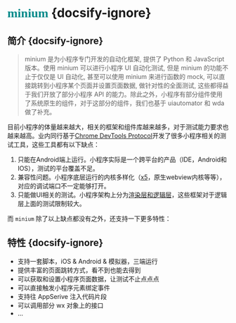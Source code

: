 # <font face="Adobe Garamond Pro" color=#008B8B>minium</font> {docsify-ignore}

## 简介 {docsify-ignore}
> minium 是为小程序专门开发的自动化框架, 提供了 Python 和 JavaScript 版本。使用 minium 可以进行小程序 UI 自动化测试, 但是 minium 的功能不止于仅仅是 UI 自动化, 甚至可以使用 minium 来进行函数的 mock, 可以直接跳转到小程序某个页面并设置页面数据, 做针对性的全面测试, 这些都得益于我们开放了部分小程序 API 的能力。除此之外，小程序有部分组件使用了系统原生的组件，对于这部分的组件，我们也基于 uiautomator 和 wda 做了补充。


目前小程序的体量越来越大，相关的框架和组件库越来越多，对于测试能力要求也越来越高。业内同行基于[Chrome DevTools Protocol](https://chromedevtools.github.io/devtools-protocol/)开发了很多小程序相关的测试工具，这些工具都有以下缺点：
1. 只能在Android端上运行。小程序实际是一个跨平台的产品（IDE，Android和IOS），测试的平台覆盖不足。
2. 兼容性问题。小程序底层运行的内核多样化（[x5](https://x5.tencent.com/)，原生webview内核等等），对应的调试端口不一定能够打开。
3. 只能做UI相关的测试。小程序架构上分为[渲染层和逻辑层](https://developers.weixin.qq.com/miniprogram/dev/framework/quickstart/framework.html#%E6%B8%B2%E6%9F%93%E5%B1%82%E5%92%8C%E9%80%BB%E8%BE%91%E5%B1%82)，这些框架对于逻辑层上面的测试限制较大。

而 `minium` 除了以上缺点都没有之外，还支持一下更多特性：

## 特性 {docsify-ignore}

- 支持一套脚本，iOS & Android & 模拟器，三端运行
- 提供丰富的页面跳转方式，看不到也能去得到
- 可以获取和设置小程序页面数据，让测试不止点点点
- 可以直接触发小程序元素绑定事件
- 支持往 AppSerive 注入代码片段
- 可以调用部分 wx 对象上的接口
- ...
